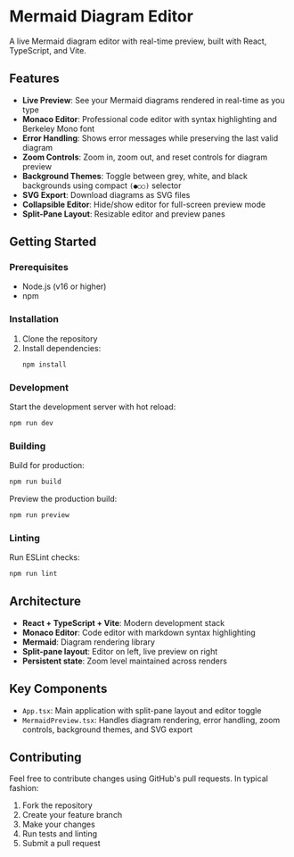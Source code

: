 # Mermaid Diagram Editor

A live Mermaid diagram editor with real-time preview, built with React, TypeScript, and Vite.

## Features

- **Live Preview**: See your Mermaid diagrams rendered in real-time as you type
- **Monaco Editor**: Professional code editor with syntax highlighting and Berkeley Mono font
- **Error Handling**: Shows error messages while preserving the last valid diagram
- **Zoom Controls**: Zoom in, zoom out, and reset controls for diagram preview
- **Background Themes**: Toggle between grey, white, and black backgrounds using compact `(●○○)` selector
- **SVG Export**: Download diagrams as SVG files
- **Collapsible Editor**: Hide/show editor for full-screen preview mode
- **Split-Pane Layout**: Resizable editor and preview panes

## Getting Started

### Prerequisites

- Node.js (v16 or higher)
- npm

### Installation

1. Clone the repository
2. Install dependencies:
   ```bash
   npm install
   ```

### Development

Start the development server with hot reload:
```bash
npm run dev
```

### Building

Build for production:
```bash
npm run build
```

Preview the production build:
```bash
npm run preview
```

### Linting

Run ESLint checks:
```bash
npm run lint
```

## Architecture

- **React + TypeScript + Vite**: Modern development stack
- **Monaco Editor**: Code editor with markdown syntax highlighting
- **Mermaid**: Diagram rendering library
- **Split-pane layout**: Editor on left, live preview on right
- **Persistent state**: Zoom level maintained across renders

## Key Components

- `App.tsx`: Main application with split-pane layout and editor toggle
- `MermaidPreview.tsx`: Handles diagram rendering, error handling, zoom controls, background themes, and SVG export

## Contributing

Feel free to contribute changes using GitHub's pull requests. In typical fashion:

1. Fork the repository
2. Create your feature branch
3. Make your changes
4. Run tests and linting
5. Submit a pull request
